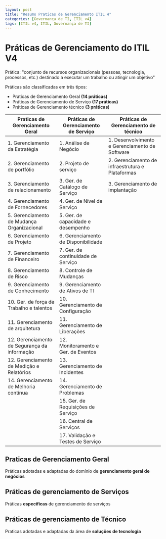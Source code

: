 ```yaml
---
layout: post
title: "Resumo Praticas de Gerenciamento ITIL 4"
categories: [Governança de TI, ITIL v4]
tags: [ITIL v4, ITIL, Governança de TI]
---
```


# Práticas de Gerenciamento do ITIL V4

Prática: "conjunto de recursos organizacionais (pessoas, tecnologia, processos, etc.) destinado a executar um trabalho ou atingir um
objetivo"

Práticas são classificadas em três tipos:

- Praticas de Gerenciamento Geral **(14 práticas)**
- Práticas de Gerenciamento de Serviço **(17 práticas)**
- Práticas de Gerenciamento técnico **(3 práticas)**

| Praticas de Gerenciamento Geral              | Práticas de Gerenciamento de Serviço | Práticas de Gerenciamento de técnico             |
| -------------------------------------------- | ------------------------------------ | ------------------------------------------------ |
| 1. Gerenciamento da Estratégia               | 1. Análise de Negócio                | 1. Desenvolvimento e Gerenciamento de Software   |
| 2. Gerenciamento de portfólio                | 2. Projeto de serviço                | 2. Gerenciamento de infraestrutura e Plataformas |
| 3. Gerenciamento de relacionamento           | 3. Ger. de Catálogo de Serviço       | 3. Gerenciamento de implantação                  |
| 4. Gerenciamento de Fornecedores             | 4. Ger. de Nível de Serviço          |                                                  |
| 5. Gerenciamento de Mudança Organizacional   | 5. Ger. de capacidade e desempenho   |                                                  |
| 6. Gerenciamento de Projeto                  | 6. Gerenciamento de Disponibilidade  |                                                  |
| 7. Gerenciamento de Financeiro               | 7. Ger. de continuidade de Serviço   |                                                  |
| 8. Gerenciamento de Risco                    | 8. Controle de Mudanças              |                                                  |
| 9. Gerenciamento de Conhecimento             | 9. Gerenciamento de Ativos de TI     |                                                  |
| 10. Ger. de força de Trabalho e talentos     | 10. Gerenciamento de Configuração    |                                                  |
| 11. Gerenciamento de arquitetura             | 11. Gerenciamento de Liberações      |                                                  |
| 12. Gerenciamento de Segurança da informação | 12. Monitoramento e Ger. de Eventos  |                                                  |
| 12. Gerenciamento de Medição e Relatórios    | 13. Gerenciamento de Incidentes      |                                                  |
| 14. Gerenciamento de Melhoria contínua       | 14. Gerenciamento de Problemas       |                                                  |
|                                              | 15. Ger. de Requisições de Serviço   |                                                  |
|                                              | 16. Central de Serviços              |                                                  |
|                                              | 17. Validação e Testes de Serviço    |                                                  |

## Praticas de Gerenciamento Geral

Práticas adotadas e adaptadas do domínio de
**gerenciamento geral de negócios**

## Práticas de gerenciamento de Serviços

Práticas **específicas** de gerenciamento de
serviços

## Práticas de gerenciamento de Técnico

Praticas adotadas e adaptadas da área de
**soluções de tecnologia**
